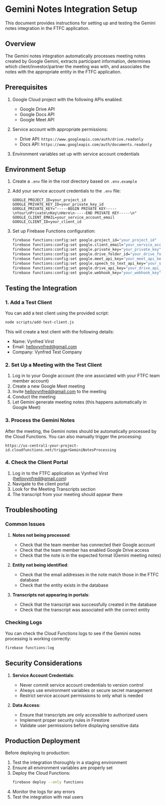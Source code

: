 # Gemini Notes Integration Setup

This document provides instructions for setting up and testing the Gemini notes integration in the FTFC application.

## Overview

The Gemini notes integration automatically processes meeting notes created by Google Gemini, extracts participant information, determines which client/investor/partner the meeting was with, and associates the notes with the appropriate entity in the FTFC application.

## Prerequisites

1. Google Cloud project with the following APIs enabled:
   - Google Drive API
   - Google Docs API
   - Google Meet API

2. Service account with appropriate permissions:
   - Drive API: `https://www.googleapis.com/auth/drive.readonly`
   - Docs API: `https://www.googleapis.com/auth/documents.readonly`

3. Environment variables set up with service account credentials

## Environment Setup

1. Create a `.env` file in the root directory based on `.env.example`
2. Add your service account credentials to the `.env` file:
   ```
   GOOGLE_PROJECT_ID=your_project_id
   GOOGLE_PRIVATE_KEY_ID=your_private_key_id
   GOOGLE_PRIVATE_KEY="-----BEGIN PRIVATE KEY-----\nYour\nPrivate\nKey\nHere\n-----END PRIVATE KEY-----\n"
   GOOGLE_CLIENT_EMAIL=your_service_account_email
   GOOGLE_CLIENT_ID=your_client_id
   ```

3. Set up Firebase Functions configuration:
   ```bash
   firebase functions:config:set google.project_id="your_project_id"
   firebase functions:config:set google.client_email="your_service_account_email"
   firebase functions:config:set google.private_key="your_private_key"
   firebase functions:config:set google.drive_folder_id="your_drive_folder_id"
   firebase functions:config:set google.meet_api_key="your_meet_api_key"
   firebase functions:config:set google.speech_to_text_api_key="your_speech_to_text_api_key"
   firebase functions:config:set google.drive_api_key="your_drive_api_key"
   firebase functions:config:set google.webhook_key="your_webhook_key"
   ```

## Testing the Integration

### 1. Add a Test Client

You can add a test client using the provided script:

```bash
node scripts/add-test-client.js
```

This will create a test client with the following details:
- Name: Vynfred Virst
- Email: hellovynfred@gmail.com
- Company: Vynfred Test Company

### 2. Set Up a Meeting with the Test Client

1. Log in to your Google account (the one associated with your FTFC team member account)
2. Create a new Google Meet meeting
3. Invite hellovynfred@gmail.com to the meeting
4. Conduct the meeting
5. Let Gemini generate meeting notes (this happens automatically in Google Meet)

### 3. Process the Gemini Notes

After the meeting, the Gemini notes should be automatically processed by the Cloud Functions. You can also manually trigger the processing:

```
https://us-central1-your-project-id.cloudfunctions.net/triggerGeminiNotesProcessing
```

### 4. Check the Client Portal

1. Log in to the FTFC application as Vynfred Virst (hellovynfred@gmail.com)
2. Navigate to the client portal
3. Look for the Meeting Transcripts section
4. The transcript from your meeting should appear there

## Troubleshooting

### Common Issues

1. **Notes not being processed**:
   - Check that the team member has connected their Google account
   - Check that the team member has enabled Google Drive access
   - Check that the note is in the expected format (Gemini meeting notes)

2. **Entity not being identified**:
   - Check that the email addresses in the note match those in the FTFC database
   - Check that the entity exists in the database

3. **Transcripts not appearing in portals**:
   - Check that the transcript was successfully created in the database
   - Check that the transcript was associated with the correct entity

### Checking Logs

You can check the Cloud Functions logs to see if the Gemini notes processing is working correctly:

```bash
firebase functions:log
```

## Security Considerations

1. **Service Account Credentials**:
   - Never commit service account credentials to version control
   - Always use environment variables or secure secret management
   - Restrict service account permissions to only what is needed

2. **Data Access**:
   - Ensure that transcripts are only accessible to authorized users
   - Implement proper security rules in Firestore
   - Validate user permissions before displaying sensitive data

## Production Deployment

Before deploying to production:

1. Test the integration thoroughly in a staging environment
2. Ensure all environment variables are properly set
3. Deploy the Cloud Functions:
   ```bash
   firebase deploy --only functions
   ```
4. Monitor the logs for any errors
5. Test the integration with real users
